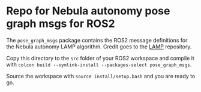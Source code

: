 # Repo for Nebula autonomy pose graph msgs for ROS2

The `pose_graph_msgs` package contains the ROS2 message definitions for the Nebula autonomy LAMP algorithm. Credit goes to the [LAMP](https://github.com/NeBula-Autonomy/LAMP) repository.

Copy this directory to the `src` folder of your ROS2 workspace and compile it with `colcon build --symlink-install --packages-select pose_graph_msgs`.

Source the workspace with `source install/setup.bash` and you are ready to go.